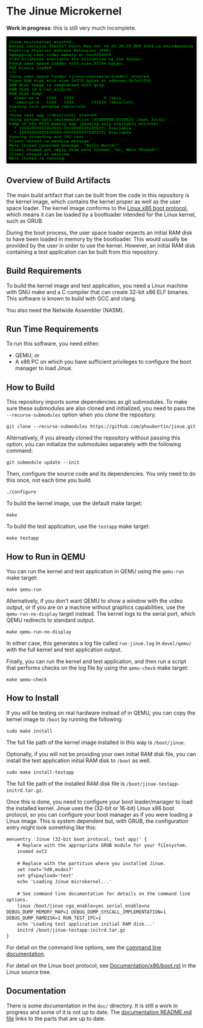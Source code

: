 # The Jinue Microkernel #

**Work in progress**: this is still very much incomplete.

![Screenshot](https://raw.githubusercontent.com/phaubertin/jinue/master/doc/images/screenshot.png)

Overview of Build Artifacts
---------------------------

The main build artifact that can be built from the code in this
repository is the kernel image, which contains the kernel proper as well
as the user space loader. The kernel image conforms to the
[Linux x86 boot protocol](https://www.kernel.org/doc/Documentation/x86/boot.rst),
which means it can be loaded by a bootloader intended for the Linux
kernel, such as GRUB.

During the boot process, the user space loader expects an initial RAM
disk to have been loaded in memory by the bootloader. This would usually
be provided by the user in order to use the kernel. However, an initial
RAM disk containing a test application can be built from this
repository.

Build Requirements
------------------

To build the kernel image and test application, you need a Linux machine
with GNU make and a C compiler that can create 32-bit x86 ELF binaries.
This software is known to build with GCC and clang.

You also need the Netwide Assembler (NASM).

Run Time Requirements
---------------------

To run this software, you need either:
* QEMU; or
* A x86 PC on which you have sufficient privileges to configure the boot
manager to load Jinue.

How to Build
------------

This repository imports some dependencies as git submodules. To make
sure these submodules are also cloned and initialized, you need to pass
the `--recurse-submodules` option when you clone the repository.

```
git clone --recurse-submodules https://github.com/phaubertin/jinue.git
```

Alternatively, if you already cloned the repository without passing this
option, you can initialize the submodules separately with the following
command:

```
git submodule update --init
```

Then, configure the source code and its dependencies. You only need to
do this once, not each time you build.

```
./configure
```

To build the kernel image, use the default make target:

```
make
```

To build the test application, use the `testapp` make target:

```
make testapp
```

How to Run in QEMU
-------------------
You can run the kernel and test application in QEMU using the `qemu-run`
make target:

```
make qemu-run
```

Alternatively, if you don't want QEMU to show a window with the video
output, or if you are on a machine without graphics capabilities, use
the `qemu-run-no-display` target instead. The kernel logs to the serial
port, which QEMU redirects to standard output.

```
make qemu-run-no-display
```

In either case, this generates a log file called `run-jinue.log` in
`devel/qemu/` with the full kernel and test application output.

Finally, you can run the kernel and test application, and then run a
script that performs checks on the log file by using the `qemu-check`
make target:

```
make qemu-check
```

How to Install
--------------

If you will be testing on real hardware instead of in QEMU, you can copy the
kernel image to `/boot` by running the following:

```
sudo make install
```

The full file path of the kernel image installed in this way is
`/boot/jinue`.

Optionally, if you will not be providing your own initial RAM disk file,
you can install the test application initial RAM disk to `/boot` as
well.

```
sudo make install-testapp
```

The full file path of the installed RAM disk file is
`/boot/jinue-testapp-initrd.tar.gz`.

Once this is done, you need to configure your boot loader/manager to
load the installed kernel. Jinue uses the (32-bit or 16-bit) Linux x86
boot protocol, so you can configure your boot manager as if you were
loading a Linux image. This is system dependent but, with GRUB, the
configuration entry might look something like this:

```
menuentry 'Jinue (32-bit boot protocol, test app)' {
    # Replace with the appropriate GRUB module for your filesystem.
    insmod ext2

    # Replace with the partition where you installed Jinue.
    set root='hd0,msdos7'
    set gfxpayload='text'
    echo 'Loading Jinue microkernel...'

    # See command line documentation for details on the command line options.
    linux /boot/jinue vga_enable=yes serial_enable=no DEBUG_DUMP_MEMORY_MAP=1 DEBUG_DUMP_SYSCALL_IMPLEMENTATION=1 DEBUG_DUMP_RAMDISK=1 RUN_TEST_IPC=1
    echo 'Loading test application initial RAM disk...'
    initrd /boot/jinue-testapp-initrd.tar.gz
}
```

For detail on the command line options, see the [command line
documentation](doc/cmdline.md).

For detail on the Linux boot protocol, see
[Documentation/x86/boot.rst](https://www.kernel.org/doc/Documentation/x86/boot.rst)
in the Linux source tree.

Documentation
-------------

There is some documentation in the `doc/` directory. It is still a work
in progress and some of it is not up to date. The [documentation
README.md file](doc/README.md) links to the parts that are up to date.
